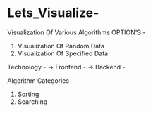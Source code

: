 # Lets_Visualize-
Visualization Of Various Algorithms
OPTION'S -
1. Visualization Of Random Data
2. Visualization Of Specified Data

Technology -
 -> Frontend -
 -> Backend -
 
Algorithm Categories -
1. Sorting
2. Searching

